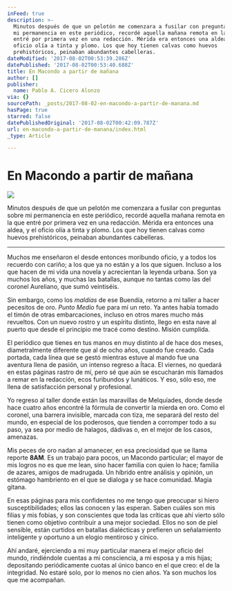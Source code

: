 ```yaml
---
inFeed: true
description: >-
  Minutos después de que un pelotón me comenzara a fusilar con preguntas sobre
  mi permanencia en este periódico, recordé aquella mañana remota en la que
  entré por primera vez en una redacción. Mérida era entonces una aldea, y el
  oficio olía a tinta y plomo. Los que hoy tienen calvas como huevos
  prehistóricos, peinaban abundantes cabelleras.
dateModified: '2017-08-02T00:53:39.286Z'
datePublished: '2017-08-02T00:53:40.688Z'
title: En Macondo a partir de mañana
author: []
publisher:
  name: Pablo A. Cicero Alonzo
via: {}
sourcePath: _posts/2017-08-02-en-macondo-a-partir-de-manana.md
hasPage: true
starred: false
datePublishedOriginal: '2017-08-02T00:42:09.787Z'
url: en-macondo-a-partir-de-manana/index.html
_type: Article

---
```

# En Macondo a partir de mañana
![](https://the-grid-user-content.s3-us-west-2.amazonaws.com/3c794f6b-0d1d-442b-b990-c412932db45f.jpg)

Minutos después de que un pelotón me comenzara a fusilar con preguntas sobre mi permanencia en este periódico, recordé aquella mañana remota en la que entré por primera vez en una redacción. Mérida era entonces una aldea, y el oficio olía a tinta y plomo. Los que hoy tienen calvas como huevos prehistóricos, peinaban abundantes cabelleras.

---

Muchos me enseñaron el desde entonces moribundo oficio, y a todos los recuerdo con cariño; a los que ya no están y a los que siguen. Incluso a los que hacen de mi vida una novela y acrecientan la leyenda urbana. Son ya muchos los años, y muchas las batallas, aunque no tantas como las del coronel Aureliano, que sumó veintiséis.

Sin embargo, como los _maldías_ de ese Buendía, retorno a mi taller a hacer pecesitos de oro. _Punto Medio_ fue para mí un reto. Ya antes había tomado el timón de otras embarcaciones, incluso en otros mares mucho más revueltos. Con un nuevo rostro y un espíritu distinto, llego en esta nave al puerto que desde el principio me tracé como destino. Misión cumplida.

El periódico que tienes en tus manos en muy distinto al de hace dos meses, diametralmente diferente que al de ocho años, cuando fue creado. Cada portada, cada línea que se gestó mientras estuve al mando fue una aventura llena de pasión, un intenso regreso a Ítaca. El viernes, no quedará en estas páginas rastro de mí, pero sé que aún se escucharán mis llamados a remar en la redacción, ecos furibundos y lunáticos. Y eso, sólo eso, me llena de satisfacción personal y profesional.

Yo regreso al taller donde están las maravillas de Melquíades, donde desde hace cuatro años encontré la fórmula de convertir la mierda en oro. Como el coronel, una barrera invisible, marcada con tiza, me separará del resto del mundo, en especial de los poderosos, que tienden a corromper todo a su paso, ya sea por medio de halagos, dádivas o, en el mejor de los casos, amenazas.

Mis peces de oro nadan al amanecer, en esa preciosidad que se llama reporte **8AM**. Es un trabajo para pocos, un Macondo particular; el mayor de mis logros no es que me lean, sino hacer familia con quien lo hace; familia de azares, amigos de madrugada. Un híbrido entre análisis y opinión, un estómago hambriento en el que se dialoga y se hace comunidad. Magia gitana.

En esas páginas para mis confidentes no me tengo que preocupar si hiero susceptibilidades; ellos las conocen y las esperan. Saben cuáles son mis filias y mis fobias, y son conscientes que toda las críticas que ahí vierto sólo tienen como objetivo contribuir a una mejor sociedad. Ellos no son de piel sensible, están curtidos en batallas dialécticas y prefieren un señalamiento inteligente y oportuno a un elogio mentiroso y cínico.

Ahí andaré, ejerciendo a mi muy particular manera el mejor oficio del mundo, rindiéndole cuentas a mi consciencia, a mi esposa y a mis hijas; depositando periódicamente cuotas al único banco en el que creo: el de la integridad. No estaré solo, por lo menos no cien años. Ya son muchos los que me acompañan.